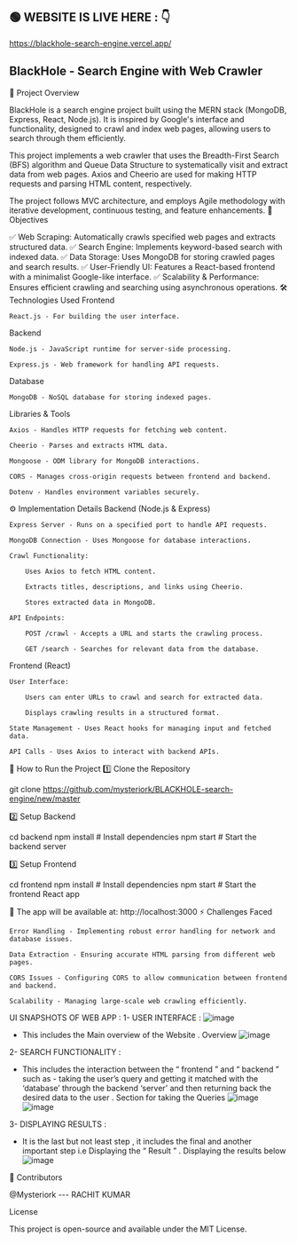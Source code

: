 
## 🟢 WEBSITE IS LIVE HERE : 👇
https://blackhole-search-engine.vercel.app/

## BlackHole - Search Engine with Web Crawler 
📌 Project Overview

BlackHole is a search engine project built using the MERN stack (MongoDB, Express, React, Node.js). It is inspired by Google's interface and functionality, designed to crawl and index web pages, allowing users to search through them efficiently.

This project implements a web crawler that uses the Breadth-First Search (BFS) algorithm and Queue Data Structure to systematically visit and extract data from web pages. Axios and Cheerio are used for making HTTP requests and parsing HTML content, respectively.

The project follows MVC architecture, and employs Agile methodology with iterative development, continuous testing, and feature enhancements.
🎯 Objectives

✅ Web Scraping: Automatically crawls specified web pages and extracts structured data.
✅ Search Engine: Implements keyword-based search with indexed data.
✅ Data Storage: Uses MongoDB for storing crawled pages and search results.
✅ User-Friendly UI: Features a React-based frontend with a minimalist Google-like interface.
✅ Scalability & Performance: Ensures efficient crawling and searching using asynchronous operations.
🛠 Technologies Used
Frontend

    React.js - For building the user interface.

Backend

    Node.js - JavaScript runtime for server-side processing.

    Express.js - Web framework for handling API requests.

Database

    MongoDB - NoSQL database for storing indexed pages.

Libraries & Tools

    Axios - Handles HTTP requests for fetching web content.

    Cheerio - Parses and extracts HTML data.

    Mongoose - ODM library for MongoDB interactions.

    CORS - Manages cross-origin requests between frontend and backend.

    Dotenv - Handles environment variables securely.

⚙️ Implementation Details
Backend (Node.js & Express)

    Express Server - Runs on a specified port to handle API requests.

    MongoDB Connection - Uses Mongoose for database interactions.

    Crawl Functionality:

        Uses Axios to fetch HTML content.

        Extracts titles, descriptions, and links using Cheerio.

        Stores extracted data in MongoDB.

    API Endpoints:

        POST /crawl - Accepts a URL and starts the crawling process.

        GET /search - Searches for relevant data from the database.

Frontend (React)

    User Interface:

        Users can enter URLs to crawl and search for extracted data.

        Displays crawling results in a structured format.

    State Management - Uses React hooks for managing input and fetched data.

    API Calls - Uses Axios to interact with backend APIs.

🚀 How to Run the Project
1️⃣ Clone the Repository

git clone https://github.com/mysteriork/BLACKHOLE-search-engine/new/master

2️⃣ Setup Backend

cd backend
npm install  # Install dependencies
npm start    # Start the backend server

3️⃣ Setup Frontend

cd frontend
npm install  # Install dependencies
npm start    # Start the frontend React app

🚀 The app will be available at: http://localhost:3000
⚡ Challenges Faced

    Error Handling - Implementing robust error handling for network and database issues.

    Data Extraction - Ensuring accurate HTML parsing from different web pages.

    CORS Issues - Configuring CORS to allow communication between frontend and backend.

    Scalability - Managing large-scale web crawling efficiently.

UI SNAPSHOTS OF WEB APP :
1- USER INTERFACE :
![image](https://github.com/user-attachments/assets/67ceacda-a854-4dad-8ce4-a2f3ccd2603e)

- This includes the Main overview of the Website .
Overview
   ![image](https://github.com/user-attachments/assets/6487b155-ba9f-400c-95c0-76939848b403)

2- SEARCH FUNCTIONALITY :
- This includes the interaction between the “ frontend ” and “
backend ” such as - taking the user’s query and getting it matched
with the ‘database’ through the backend ‘server’ and then
returning back the desired data to the user .
Section for taking the Queries
  ![image](https://github.com/user-attachments/assets/ec09c7da-8715-4827-bb8b-7648ffa452f2)
![image](https://github.com/user-attachments/assets/d448c541-984d-4b00-bc43-caaca4d4806c)


3- DISPLAYING RESULTS :
- It is the last but not least step , it includes the final and another
important step i.e Displaying the “ Result ” .
Displaying the results below
![image](https://github.com/user-attachments/assets/6ce09908-2521-4757-a330-c705a00269ad)


🤝 Contributors

 @Mysteriork --- RACHIT KUMAR

License

This project is open-source and available under the MIT License.
